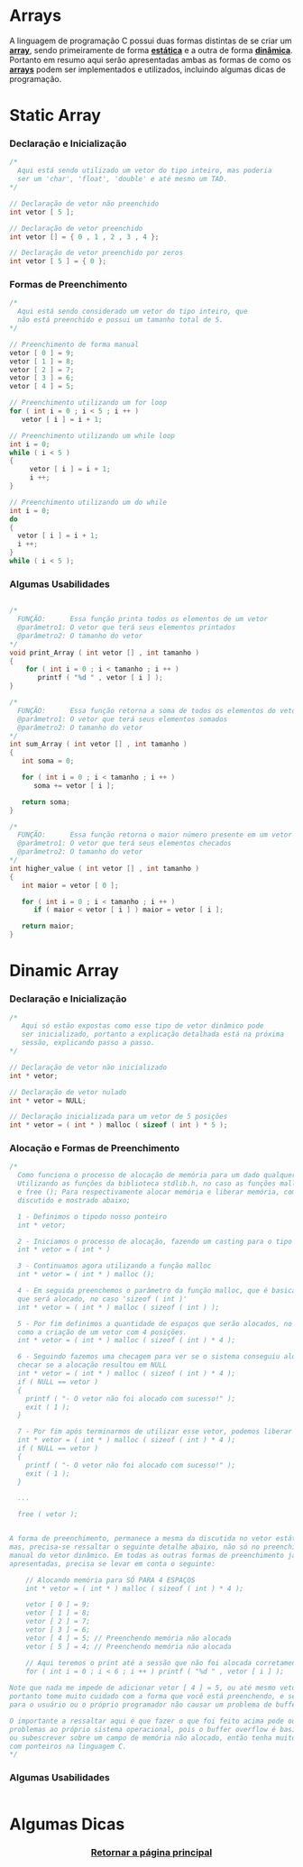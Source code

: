 # Arrays

A linguagem de programação C possui duas formas distintas de se criar um <a href="Arrays.md" title="Ou em português vetor">**array**</a>, sendo primeiramente de forma <a href="Arrays.md" title="o vetor possui um tamanho máximo fixo">**estática**</a> e a outra de forma <a href="Arrays.md" title="o vetor pode ser expandido ou reduzido">**dinâmica**</a>. Portanto em resumo aqui serão apresentadas ambas as formas de como os <a href="Arrays.md" title="ou em português vetores">**arrays**</a> podem ser implementados e utilizados, incluindo algumas dicas de programação.


# Static Array

### Declaração e Inicialização
```main.c
/*
  Aqui está sendo utilizado um vetor do tipo inteiro, mas poderia
  ser um 'char', 'float', 'double' e até mesmo um TAD.
*/

// Declaração de vetor não preenchido 
int vetor [ 5 ];

// Declaração de vetor preenchido
int vetor [] = { 0 , 1 , 2 , 3 , 4 };

// Declaração de vetor preenchido por zeros
int vetor [ 5 ] = { 0 };
```

### Formas de Preenchimento
```main.c
/*
  Aqui está sendo considerado um vetor do tipo inteiro, que
  não está preenchido e possui um tamanho total de 5.
*/

// Preenchimento de forma manual
vetor [ 0 ] = 9;
vetor [ 1 ] = 8;
vetor [ 2 ] = 7;
vetor [ 3 ] = 6;
vetor [ 4 ] = 5;

// Preenchimento utilizando um for loop
for ( int i = 0 ; i < 5 ; i ++ )
   vetor [ i ] = i + 1;

// Preenchimento utilizando um while loop
int i = 0;
while ( i < 5 )
{
     vetor [ i ] = i + 1;
     i ++; 
}

// Preenchimento utilizando um do while
int i = 0;
do
{
  vetor [ i ] = i + 1;
  i ++;  
}
while ( i < 5 );
```

### Algumas Usabilidades
```main.c

/*
  FUNÇÃO:      Essa função printa todos os elementos de um vetor
  @parâmetro1: O vetor que terá seus elementos printados
  @parâmetro2: O tamanho do vetor
*/
void print_Array ( int vetor [] , int tamanho )
{
    for ( int i = 0 ; i < tamanho ; i ++ )
       printf ( "%d " , vetor [ i ] ); 
}

/*
  FUNÇÃO:      Essa função retorna a soma de todos os elementos do vetor
  @parâmetro1: O vetor que terá seus elementos somados
  @parâmetro2: O tamanho do vetor
*/
int sum_Array ( int vetor [] , int tamanho )
{
   int soma = 0;

   for ( int i = 0 ; i < tamanho ; i ++ )
      soma += vetor [ i ];

   return soma;  
}

/*
  FUNÇÃO:      Essa função retorna o maior número presente em um vetor
  @parâmetro1: O vetor que terá seus elementos checados
  @parâmetro2: O tamanho do vetor
*/
int higher_value ( int vetor [] , int tamanho )
{
   int maior = vetor [ 0 ];

   for ( int i = 0 ; i < tamanho ; i ++ )
      if ( maior < vetor [ i ] ) maior = vetor [ i ];

   return maior; 
}
```

# Dinamic Array

### Declaração e Inicialização
```main.c
/*
   Aqui só estão expostas como esse tipo de vetor dinâmico pode
   ser inicializado, portanto a explicação detalhada está na próxima
   sessão, explicando passo a passo.
*/

// Declaração de vetor não inicializado
int * vetor;

// Declaração de vetor nulado
int * vetor = NULL;

// Declaração inicializada para um vetor de 5 posições
int * vetor = ( int * ) malloc ( sizeof ( int ) * 5 ); 
```

### Alocação e Formas de Preenchimento
```main.c
/*
  Como funciona o processo de alocação de memória para um dado qualquer em C?
  Utilizando as funções da biblioteca stdlib.h, no caso as funções malloc ();
  e free (); Para respectivamente alocar memória e liberar memória, como será
  discutido e mostrado abaixo;

  1 - Definimos o tipodo nosso ponteiro
  int * vetor;

  2 - Iniciamos o processo de alocação, fazendo um casting para o tipo definido anteriormente
  int * vetor = ( int * )

  3 - Continuamos agora utilizando a função malloc
  int * vetor = ( int * ) malloc ();

  4 - Em seguida preenchemos o parâmetro da função malloc, que é basicamente o tamanho de memória
  que será alocado, no caso 'sizeof ( int )'
  int * vetor = ( int * ) malloc ( sizeof ( int ) );

  5 - Por fim definimos a quantidade de espaços que serão alocados, no caso 4, que pode ser traduzido
  como a criação de um vetor com 4 posições.
  int * vetor = ( int * ) malloc ( sizeof ( int ) * 4 );

  6 - Seguindo fazemos uma checagem para ver se o sistema conseguiu alocar corretamente, que é básicamente
  checar se a alocação resultou em NULL
  int * vetor = ( int * ) malloc ( sizeof ( int ) * 4 );
  if ( NULL == vetor )
  {
    printf ( "- O vetor não foi alocado com sucesso!" );
    exit ( 1 ); 
  }

  7 - Por fim após terminarmos de utilizar esse vetor, podemos liberar a memória
  int * vetor = ( int * ) malloc ( sizeof ( int ) * 4 );
  if ( NULL == vetor )
  {
    printf ( "- O vetor não foi alocado com sucesso!" );
    exit ( 1 ); 
  }

  ...

  free ( vetor ); 


A forma de preenchimento, permanece a mesma da discutida no vetor estático
mas, precisa-se ressaltar o seguinte detalhe abaixo, não só no preenchimento
manual do vetor dinâmico. Em todas as outras formas de preenchimento já
apresentadas, precisa se levar em conta o seguinte:

    // Alocando memória para SÓ PARA 4 ESPAÇOS
    int * vetor = ( int * ) malloc ( sizeof ( int ) * 4 );       

    vetor [ 0 ] = 9;
    vetor [ 1 ] = 8;
    vetor [ 2 ] = 7;
    vetor [ 3 ] = 6;
    vetor [ 4 ] = 5; // Preenchendo memória não alocada
    vetor [ 5 ] = 4; // Preenchendo memória não alocada

    // Aqui teremos o print até a sessão que não foi alocada corretamente
    for ( int i = 0 ; i < 6 ; i ++ ) printf ( "%d " , vetor [ i ] );
 
Note que nada me impede de adicionar vetor [ 4 ] = 5, ou até mesmo vetor [ 5 ] = 4,
portanto tome muito cuidado com a forma que você está preenchendo, e sempre verifique
para o usuário ou o próprio programador não causar um problema de buffer overflow.

O importante a ressaltar aqui é que fazer o que foi feito acima pode ou não resultar em
problemas ao próprio sistema operacional, pois o buffer overflow é basicamente substituição
ou subescrever sobre um campo de memória não alocado, então tenha muito cuidado ao trabalhar
com ponteiros na linguagem C. 
*/
```

### Algumas Usabilidades
```main.c
```

# Algumas Dicas

<h3 align="center"> <a href="https://github.com/AllisonJunior/Estruturas_de_Dados" title=""> Retornar a página principal </a> </h3>

